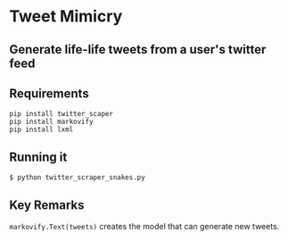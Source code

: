 # Tweet Mimicry

## Generate life-life tweets from a user's twitter feed

## Requirements

```
pip install twitter_scaper
pip install markovify
pip install lxml
```

## Running it

```
$ python twitter_scraper_snakes.py
```

## Key Remarks

`markovify.Text(tweets)` creates the model that can generate new tweets.

